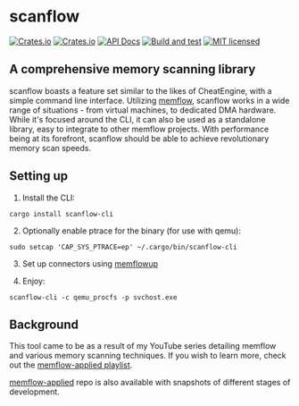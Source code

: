 # scanflow

[![Crates.io](https://img.shields.io/crates/v/scanflow.svg)](https://crates.io/crates/scanflow)
[![Crates.io](https://img.shields.io/crates/v/scanflow-cli.svg)](https://crates.io/crates/scanflow-cli)
[![API Docs](https://docs.rs/scanflow/badge.svg)](https://docs.rs/scanflow)
[![Build and test](https://github.com/h33p/scanflow/actions/workflows/build.yml/badge.svg)](https://github.com/h33p/scanflow/actions/workflows/build.yml)
[![MIT licensed](https://img.shields.io/badge/license-MIT-blue.svg)](LICENSE)

## A comprehensive memory scanning library

scanflow boasts a feature set similar to the likes of CheatEngine, with a simple command line interface. Utilizing [memflow](https://crates.io/crates/memflow), scanflow works in a wide range of situations - from virtual machines, to dedicated DMA hardware. While it's focused around the CLI, it can also be used as a standalone library, easy to integrate to other memflow projects. With performance being at its forefront, scanflow should be able to achieve revolutionary memory scan speeds.

## Setting up

1. Install the CLI:

```
cargo install scanflow-cli
```

2. Optionally enable ptrace for the binary (for use with qemu):

```
sudo setcap 'CAP_SYS_PTRACE=ep' ~/.cargo/bin/scanflow-cli
```

3. Set up connectors using [memflowup](https://github.com/memflow/memflowup)

4. Enjoy:

```
scanflow-cli -c qemu_procfs -p svchost.exe
```

## Background

This tool came to be as a result of my YouTube series detailing memflow and various memory scanning techniques. If you wish to learn more, check out the [memflow-applied playlist](https://www.youtube.com/playlist?list=PLrC4R7zDrxB17iWCy9eEdCaluCR3Bkn8q).

[memflow-applied](https://github.com/h33p/memflow-applied) repo is also available with snapshots of different stages of development.
